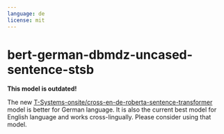 ```yaml
---
language: de
license: mit
---
```


# bert-german-dbmdz-uncased-sentence-stsb
**This model is outdated!**

The new [T-Systems-onsite/cross-en-de-roberta-sentence-transformer](https://huggingface.co/T-Systems-onsite/cross-en-de-roberta-sentence-transformer) model is better for German language. It is also the current best model for English language and works cross-lingually. Please consider using that model.